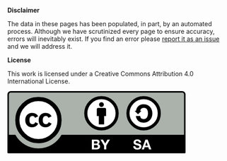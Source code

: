 **Disclaimer**

The data in these pages has been populated, in part, by an automated process. Although we have scrutinized every page to ensure accuracy, errors will inevitably exist. If you find an error please [report it as an issue](https://github.com/morinlab/LLMPP/issues/new) and we will address it. 

**License**

This work is licensed under a Creative Commons Attribution 4.0 International License. 

![CC BY-SA logo](images/by-sa.png)